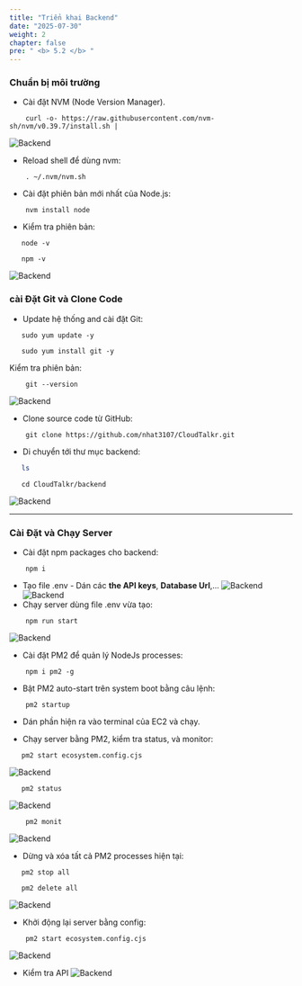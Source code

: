 ```yaml
---
title: "Triển khai Backend"
date: "2025-07-30"
weight: 2
chapter: false
pre: " <b> 5.2 </b> "
---
```


### Chuẩn bị môi trường

- Cài đặt NVM (Node Version Manager).

```
    curl -o- https://raw.githubusercontent.com/nvm-sh/nvm/v0.39.7/install.sh |
```

![Backend](/images/5.ec2/backend01.png)

- Reload shell để dùng nvm:

```
    . ~/.nvm/nvm.sh
```

- Cài đặt phiên bản mới nhất của Node.js:

```
    nvm install node
```

- Kiểm tra phiên bản:

```
   node -v
```

```
   npm -v
```

![Backend](/images/5.ec2/backend02.png)

### cài Đặt Git và Clone Code

- Update hệ thống and cài đặt Git:

```
   sudo yum update -y
```

```
   sudo yum install git -y
```

Kiểm tra phiên bản:

```
    git --version
```

![Backend](/images/5.ec2/backend03.png)

- Clone source code từ GitHub:

```
    git clone https://github.com/nhat3107/CloudTalkr.git
```

- Di chuyển tới thư mục backend:

```bash
   ls
```

```
   cd CloudTalkr/backend
```

![Backend](/images/5.ec2/backend04.png)

---

### Cài Đặt và Chạy Server

- Cài đặt npm packages cho backend:

```
    npm i
```

- Tạo file .env - Dán các **the API keys**, **Database Url**,...
  ![Backend](/images/5.ec2/backend05.png)
  ![Backend](/images/5.ec2/backend06.png)
- Chạy server dùng file .env vừa tạo:

```
    npm run start
```

![Backend](/images/5.ec2/backend08.png)

- Cài đặt PM2 để quản lý NodeJs processes:

```
    npm i pm2 -g
```

- Bật PM2 auto-start trên system boot bằng câu lệnh:

```
    pm2 startup
```

- Dán phần hiện ra vào terminal của EC2 và chạy.

- Chạy server bằng PM2, kiểm tra status, và monitor:

```
   pm2 start ecosystem.config.cjs
```

![Backend](/images/5.ec2/backend07.png)

```
   pm2 status
```

![Backend](/images/5.ec2/backend09.png)

```
    pm2 monit
```

![Backend](/images/5.ec2/backend10.png)

- Dừng và xóa tất cả PM2 processes hiện tại:

```
   pm2 stop all
```

```
   pm2 delete all
```

![Backend](/images/5.ec2/backend11.png)

- Khởi động lại server bằng config:

```
    pm2 start ecosystem.config.cjs
```

![Backend](/images/5.ec2/backend12.png)

- Kiểm tra API
  ![Backend](/images/5.ec2/backend13.png)
